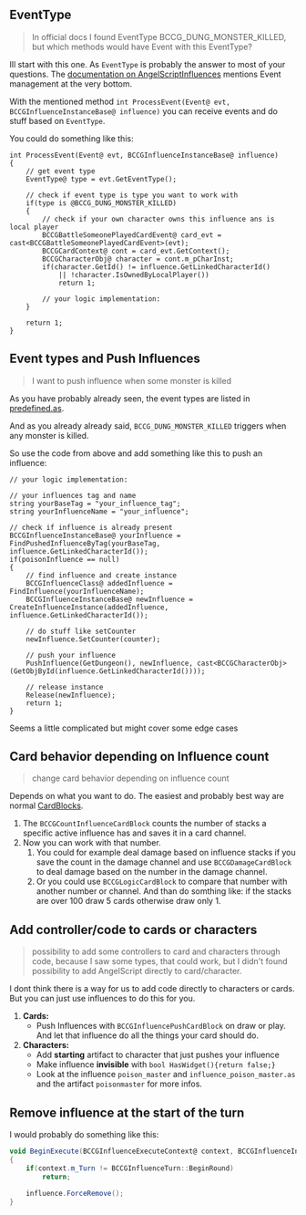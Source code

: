 ## EventType
> In official docs I found EventType BCCG_DUNG_MONSTER_KILLED, but which methods would have Event with this EventType?

Ill start with this one. As `EventType` is probably the answer to most of your questions.
The [documentation on AngelScriptInfluences](https://github.com/ThingTrunkOfficial/hellcard-mod-support/blob/main/docs/AngelScriptInfluences.md#event-management) mentions Event management at the very bottom.

With the mentioned method `int ProcessEvent(Event@ evt, BCCGInfluenceInstanceBase@ influence)` you can receive events and do stuff based on `EventType`.

You could do something like this:

```
int ProcessEvent(Event@ evt, BCCGInfluenceInstanceBase@ influence)
{
    // get event type
    EventType@ type = evt.GetEventType();

    // check if event type is type you want to work with
    if(type is @BCCG_DUNG_MONSTER_KILLED)
    {
        // check if your own character owns this influence ans is local player
        BCCGBattleSomeonePlayedCardEvent@ card_evt = cast<BCCGBattleSomeonePlayedCardEvent>(evt);
        BCCGCardContext@ cont = card_evt.GetContext();
        BCCGCharacterObj@ character = cont.m_pCharInst;
        if(character.GetId() != influence.GetLinkedCharacterId() 
            || !character.IsOwnedByLocalPlayer())
            return 1;
        
        // your logic implementation:
    }

    return 1;
}
```

## Event types and Push Influences
> I want to push influence when some monster is killed


As you have probably already seen, the event types are listed in [predefined.as](https://github.com/ThingTrunkOfficial/hellcard-mod-support/blob/main/mod_hexer/ccg_mod/3350421454/scripts/as.predefined).

And as you already already said, `BCCG_DUNG_MONSTER_KILLED` triggers when any monster is killed.

So use the code from above and add something like this to push an influence:

```
// your logic implementation:

// your influences tag and name
string yourBaseTag = "your_influence_tag";
string yourInfluenceName = "your_influence";

// check if influence is already present
BCCGInfluenceInstanceBase@ yourInfluence = FindPushedInfluenceByTag(yourBaseTag, influence.GetLinkedCharacterId());
if(poisonInfluence == null)
{
    // find influence and create instance
    BCCGInfluenceClass@ addedInfluence = FindInfluence(yourInfluenceName);
    BCCGInfluenceInstanceBase@ newInfluence = CreateInfluenceInstance(addedInfluence, influence.GetLinkedCharacterId());
    
    // do stuff like setCounter
    newInfluence.SetCounter(counter);

    // push your influence
    PushInfluence(GetDungeon(), newInfluence, cast<BCCGCharacterObj>(GetObjById(influence.GetLinkedCharacterId())));

    // release instance
    Release(newInfluence);
    return 1;
}
```

Seems a little complicated but might cover some edge cases

## Card behavior depending on Influence count
> change card behavior depending on influence count

Depends on what you want to do. The easiest and probably best way are normal [CardBlocks](https://github.com/ThingTrunkOfficial/hellcard-mod-support/blob/main/docs/CreatingNewCard.md#behaviors).

1. The `BCCGCountInfluenceCardBlock` counts the number of stacks a specific active influence has and saves it in a card channel.
2. Now you can work with that number. 
   1. You could for example deal damage based on influence stacks if you save the count in the damage channel and use `BCCGDamageCardBlock` to deal damage based on the number in the damage channel.
   2. Or you could use `BCCGLogicCardBlock` to compare that number with another number or channel. And than do somthing like: if the stacks are over 100 draw 5 cards otherwise draw only 1.

## Add controller/code to cards or characters
> possibility to add some controllers to card and characters through code, because I saw some types, that could work, but I didn't found possibility to add AngelScript directly to card/character. 

I dont think there is a way for us to add code directly to characters or cards. 
But you can just use influences to do this for you. 

1. **Cards:** 
   - Push Influences with `BCCGInfluencePushCardBlock` on draw or play. And let that influence do all the things your card should do.
2. **Characters:** 
   - Add **starting** artifact to character that just pushes your influence
   - Make influence **invisible** with `bool HasWidget(){return false;}`
   - Look at the influence `poison_master` and `influence_poison_master.as` and the artifact `poisonmaster` for more infos.

## Remove influence at the start of the turn

I would probably do something like this:

``` as
void BeginExecute(BCCGInfluenceExecuteContext@ context, BCCGInfluenceInstanceBase@ influence)
{
    if(context.m_Turn != BCCGInfluenceTurn::BeginRound)
        return;
    
    influence.ForceRemove();
}
```